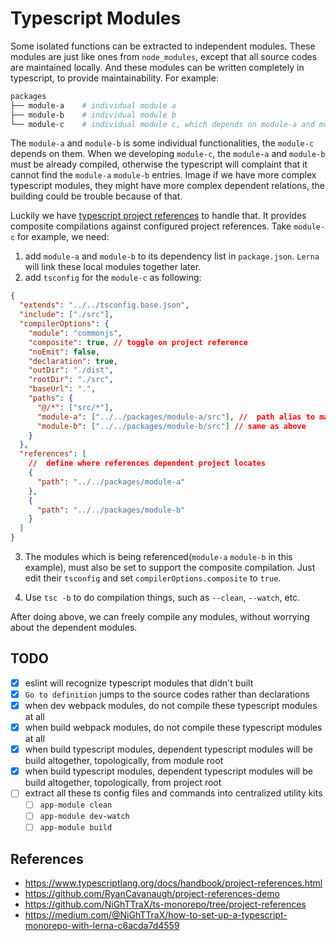 # Typescript Modules

Some isolated functions can be extracted to independent modules. These modules are just like ones from `node_modules`, except that all source codes are maintained locally. And these modules can be written completely in typescript, to provide maintainability. For example:

```bash
packages
├── module-a    # individual module a
├── module-b    # individual module b
└── module-c    # individual module c, which depends on module-a and module b
```

The `module-a` and `module-b` is some individual functionalities, the `module-c` depends on them. When we developing `module-c`, the `module-a` and `module-b` must be already compiled, otherwise the typescript will complaint that it cannot find the `module-a` `module-b` entries. Image if we have more complex typescript modules, they might have more complex dependent relations, the building could be trouble because of that.

Luckily we have [typescript project references](https://www.typescriptlang.org/docs/handbook/project-references.html) to handle that. It provides composite compilations against configured project references. Take `module-c` for example, we need:

1. add `module-a` and `module-b` to its dependency list in `package.json`. `Lerna` will link these local modules together later.
2. add `tsconfig` for the `module-c` as following:

```json
{
  "extends": "../../tsconfig.base.json",
  "include": ["./src"],
  "compilerOptions": {
    "module": "commonjs",
    "composite": true, // toggle on project reference
    "noEmit": false,
    "declaration": true,
    "outDir": "./dist",
    "rootDir": "./src",
    "baseUrl": ".",
    "paths": {
      "@/*": ["src/*"],
      "module-a": ["../../packages/module-a/src"], //  path alias to make IDE `go to definition` always jump to source codes rather than compiled dist
      "module-b": ["../../packages/module-b/src"] // same as above
    }
  },
  "references": [
    //  define where references dependent project locates
    {
      "path": "../../packages/module-a"
    },
    {
      "path": "../../packages/module-b"
    }
  ]
}
```

3. The modules which is being referenced(`module-a` `module-b` in this example), must also be set to support the composite compilation. Just edit their `tsconfig` and set `compilerOptions.composite` to `true`.

4. Use `tsc -b` to do compilation things, such as `--clean`, `--watch`, etc.

After doing above, we can freely compile any modules, without worrying about the dependent modules.

## TODO

- [x] eslint will recognize typescript modules that didn't built
- [x] `Go to definition` jumps to the source codes rather than declarations
- [x] when dev webpack modules, do not compile these typescript modules at all
- [x] when build webpack modules, do not compile these typescript modules at all
- [x] when build typescript modules, dependent typescript modules will be build altogether, topologically, from module root
- [x] when build typescript modules, dependent typescript modules will be build altogether, topologically, from project root
- [ ] extract all these ts config files and commands into centralized utility kits
  - [ ] `app-module clean`
  - [ ] `app-module dev-watch`
  - [ ] `app-module build`

## References

- <https://www.typescriptlang.org/docs/handbook/project-references.html>
- <https://github.com/RyanCavanaugh/project-references-demo>
- <https://github.com/NiGhTTraX/ts-monorepo/tree/project-references>
- <https://medium.com/@NiGhTTraX/how-to-set-up-a-typescript-monorepo-with-lerna-c6acda7d4559>

